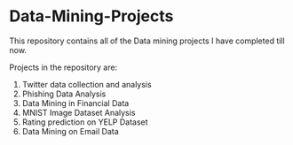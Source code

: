 # Data-Mining-Projects

This repository contains all of the Data mining projects I have completed till now.

Projects in the repository are:
  1. Twitter data collection and analysis
  2. Phishing Data Analysis
  3. Data Mining in Financial Data
  4. MNIST Image Dataset Analysis
  4. Rating prediction on YELP Dataset
  5. Data Mining on Email Data